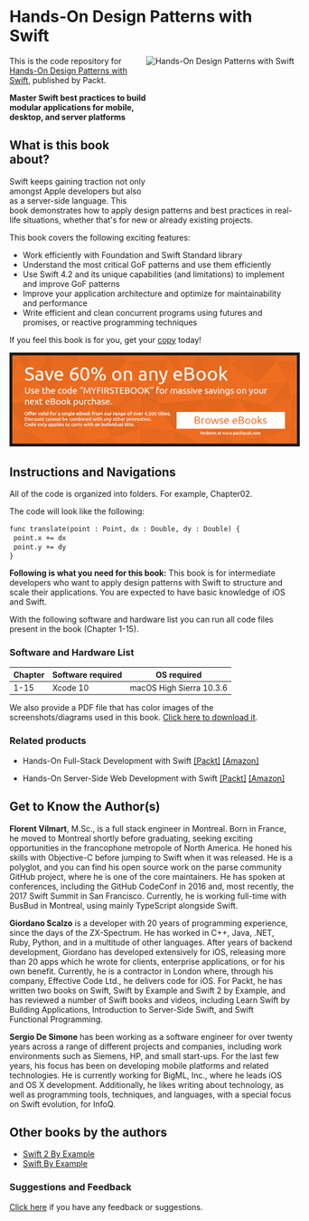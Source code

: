 # Hands-On Design Patterns with Swift

<a href="https://www.packtpub.com/application-development/hands-design-patterns-swift?utm_source=github&utm_medium=repository&utm_campaign=9781789135565"><img src="https://www.packtpub.com/sites/default/files/9781789135565.png" alt="Hands-On Design Patterns with Swift" height="256px" align="right"></a>

This is the code repository for [Hands-On Design Patterns with Swift](https://www.packtpub.com/application-development/hands-design-patterns-swift?utm_source=github&utm_medium=repository&utm_campaign=9781789135565), published by Packt.

**Master Swift best practices to build modular applications for mobile, desktop, and server platforms**

## What is this book about?
Swift keeps gaining traction not only amongst Apple developers but also as a server-side language. This book demonstrates how to apply design patterns and best practices in real-life situations, whether that's for new or already existing projects.

This book covers the following exciting features:
* Work efficiently with Foundation and Swift Standard library
* Understand the most critical GoF patterns and use them efficiently
* Use Swift 4.2 and its unique capabilities (and limitations) to implement and improve GoF patterns
* Improve your application architecture and optimize for maintainability and performance
* Write efficient and clean concurrent programs using futures and promises, or reactive programming techniques

If you feel this book is for you, get your [copy](https://www.amazon.com/dp/1789135567) today!

<a href="https://www.packtpub.com/?utm_source=github&utm_medium=banner&utm_campaign=GitHubBanner"><img src="https://raw.githubusercontent.com/PacktPublishing/GitHub/master/GitHub.png" 
alt="https://www.packtpub.com/" border="5" /></a>


## Instructions and Navigations
All of the code is organized into folders. For example, Chapter02.

The code will look like the following:
```
func translate(point : Point, dx : Double, dy : Double) {
 point.x += dx
 point.y += dy
}
```

**Following is what you need for this book:**
This book is for intermediate developers who want to apply design patterns with Swift to structure and scale their applications. You are expected to have basic knowledge of iOS and Swift.

With the following software and hardware list you can run all code files present in the book (Chapter 1-15).

### Software and Hardware List

| Chapter  | Software required                   | OS required                        |
| -------- | ------------------------------------| -----------------------------------|
| 1-15        | Xcode 10                     | macOS High Sierra 10.3.6 |


We also provide a PDF file that has color images of the screenshots/diagrams used in this book. [Click here to download it](https://www.packtpub.com/sites/default/files/downloads/9781789135565_ColorImages.pdf).

### Related products <Other books you may enjoy>
* Hands-On Full-Stack Development with Swift [[Packt]](https://www.packtpub.com/web-development/hands-full-stack-development-swift?utm_source=github&utm_medium=repository&utm_campaign=9781788625241) [[Amazon]](https://www.amazon.com/dp/1788625242)

* Hands-On Server-Side Web Development with Swift [[Packt]](https://www.packtpub.com/web-development/hands-server-side-web-development-swift?utm_source=github&utm_medium=repository&utm_campaign=9781789341171) [[Amazon]](https://www.amazon.com/dp/1789341175)

## Get to Know the Author(s)
**Florent Vilmart**, M.Sc., is a full stack engineer in Montreal. Born in France, he moved to Montreal shortly before graduating, seeking exciting opportunities in the francophone metropole of North America. He honed his skills with Objective-C before jumping to Swift when it was released. He is a polyglot, and you can find his open source work on the parse community GitHub project, where he is one of the core maintainers. He has spoken at conferences, including the GitHub CodeConf in 2016 and, most recently, the 2017 Swift Summit in San Francisco. Currently, he is working full-time with BusBud in Montreal, using mainly TypeScript alongside Swift.

**Giordano Scalzo** is a developer with 20 years of programming experience, since the days of the ZX-Spectrum. He has worked in C++, Java, .NET, Ruby, Python, and in a multitude of other languages. After years of backend development, Giordano has developed extensively for iOS, releasing more than 20 apps which he wrote for clients, enterprise applications, or for his own benefit. Currently, he is a contractor in London where, through his company, Effective Code Ltd., he delivers code for iOS. For Packt, he has written two books on Swift, Swift by Example and Swift 2 by Example, and has reviewed a number of Swift books and videos, including Learn Swift by Building Applications, Introduction to Server-Side Swift, and Swift Functional Programming.

**Sergio De Simone** has been working as a software engineer for over twenty years across a range of different projects and companies, including work environments such as Siemens, HP, and small start-ups. For the last few years, his focus has been on developing mobile platforms and related technologies. He is currently working for BigML, Inc., where he leads iOS and OS X development. Additionally, he likes writing about technology, as well as programming tools, techniques, and languages, with a special focus on Swift evolution, for InfoQ.

## Other books by the authors
* [Swift 2 By Example](https://www.packtpub.com/application-development/swift-2-example?utm_source=github&utm_medium=repository&utm_campaign=9781785882920)
* [Swift By Example](https://www.packtpub.com/application-development/swift-example?utm_source=github&utm_medium=repository&utm_campaign=9781785284700)

### Suggestions and Feedback
[Click here](https://docs.google.com/forms/d/e/1FAIpQLSdy7dATC6QmEL81FIUuymZ0Wy9vH1jHkvpY57OiMeKGqib_Ow/viewform) if you have any feedback or suggestions.
